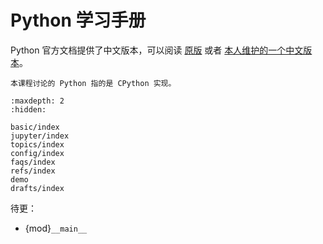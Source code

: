 # Python 学习手册

Python 官方文档提供了中文版本，可以阅读 [原版](https://docs.python.org/zh-cn/3/) 或者 [本人维护的一个中文版本](https://daobook.github.io/cpython)。

```{hint}
本课程讨论的 Python 指的是 CPython 实现。
```

```{toctree}
:maxdepth: 2
:hidden:

basic/index
jupyter/index
topics/index
config/index
faqs/index
refs/index
demo
drafts/index
```

待更：

- {mod}`__main__`


